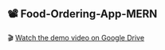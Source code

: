 ## 📽️ Food-Ordering-App-MERN

🎬 [Watch the demo video on Google Drive](https://drive.google.com/file/d/YOUR_FILE_ID/view?usp=sharing)
